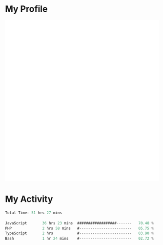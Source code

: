 # My Profile
<img src="https://raw.githubusercontent.com/akmallxx/akmallxx/2f2d024a644949a61dbc923da84b9875860856d3/github-metrics.svg"/>

# My Activity
<!--START_SECTION:waka-->

```rust
Total Time: 51 hrs 27 mins

JavaScript       36 hrs 23 mins  ##################-------   70.48 %
PHP              2 hrs 58 mins   #------------------------   05.75 %
TypeScript       2 hrs           #------------------------   03.90 %
Bash             1 hr 24 mins    #------------------------   02.72 %
```

<!--END_SECTION:waka-->
